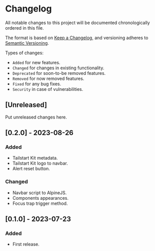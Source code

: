 # Changelog
All notable changes to this project will be documented chronologically ordered
in this file.

The format is based on [Keep a Changelog](https://keepachangelog.com/en/1.0.0/),
and versioning adheres to [Semantic Versioning](https://semver.org/spec/v2.0.0.html).

Types of changes:
* `Added` for new features.
* `Changed` for changes in existing functionality.
* `Deprecated` for soon-to-be removed features.
* `Removed` for now removed features.
* `Fixed` for any bug fixes.
* `Security` in case of vulnerabilities.

## [Unreleased]
Put unreleased changes here.

## [0.2.0] - 2023-08-26
### Added
- Tailstart Kit metadata.
- Tailstart Kit logo to navbar.
- Alert reset button.

### Changed
- Navbar script to AlpineJS.
- Components appearances.
- Focus trap trigger method.

## [0.1.0] - 2023-07-23
### Added
- First release.